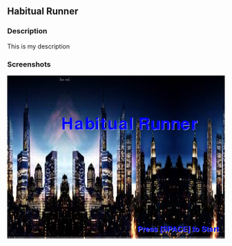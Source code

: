 <h2>Habitual Runner</h2>

<h3>Description</h3>

<p>
  This is my description
 </p>
 <h3>Screenshots</h3>

<img src="https://github.com/JGiannisis/HabitualRunner/blob/master/yalikegames/title.png">
